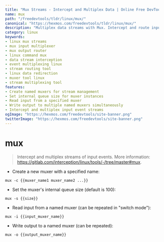 ```yaml
---
title: "Mux Streams - Intercept and Multiplex Data | Online Free DevTools by Hexmos"
name: mux
path: "/freedevtools/tldr/linux/mux/"
canonical: "https://hexmos.com/freedevtools/tldr/linux/mux/"
description: "Multiplex data streams with Mux. Intercept and route input events across multiple outputs. Streamline data flow management with this free online tool, no registration required."
category: linux
keywords:
- linux mux streams
- mux input multiplexer
- mux output router
- linux command mux
- data stream interception
- event multiplexing linux
- stream routing tool
- linux data redirection
- muxer tool linux
- stream multiplexing tool
features:
- Create named muxers for stream management
- Set internal queue size for muxer instances
- Read input from a specified muxer
- Write output to multiple named muxers simultaneously
- Intercept and multiplex input event streams
ogImage: "https://hexmos.com/freedevtools/site-banner.png"
twitterImage: "https://hexmos.com/freedevtools/site-banner.png"
---
```


# mux

> Intercept and multiplex streams of input events.
> More information: <https://gitlab.com/interception/linux/tools/-/tree/master#mux>.

- Create a new muxer with a specified name:

`mux -c {{muxer_name1 muxer_name2 ...}}`

- Set the muxer's internal queue size (default is 100):

`mux -s {{size}}`

- Read input from a named muxer (can be repeated in "switch mode"):

`mux -i {{input_muxer_name}}`

- Write output to a named muxer (can be repeated):

`mux -o {{output_muxer_name}}`

